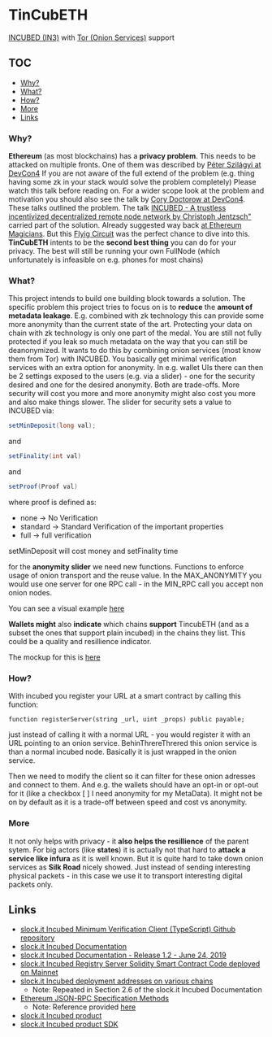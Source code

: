 # TinCubETH

[INCUBED (IN3)](https://download.slock.it/whitepaper_incubed_draft.pdf)
 with [Tor (Onion Services)](https://2019.www.torproject.org/docs/onion-services.html.en) support

## TOC

* [Why?](#why)
* [What?](#what)
* [How?](#how)
* [More](#more)
* [Links](#links)

### Why? <a id="why"></a>

**Ethereum** (as most blockchains) has a **privacy problem**. This needs to be attacked on multiple fronts. One of them was described by [Péter Szilágyi at DevCon4](https://www.youtube.com/watch?v=J1JenTo7oLE) If you are not aware of the full extend of the problem (e.g. thing having some zk in your stack would solve the problem completely) Please watch this talk before reading on.
For a wider scope look at the problem and motivation you should also see the talk by [Cory Doctorow at DevCon4](https://www.youtube.com/watch?v=JE4yoU6ssi8).
These talks outlined the problem. The talk [INCUBED - A trustless incentivized decentralized remote node network by Christoph Jentzsch"](https://www.youtube.com/watch?v=Ig42qQHHI1Q) carried part of the solution.
Already suggested way back [at Ethereum Magicians](https://ethereum-magicians.org/t/incubed-servers-as-onion-services/1798). But this [Flyig Circuit](https://flyingcircuit.com) was the perfect chance to dive into this.
**TinCubETH** intents to be the **second best thing** you can do for your privacy. The best will still be running your own FullNode (which unfortunately is infeasible on e.g. phones for most chains) 

### What? <a id="what"></a>

This project intends to build one building block towards a solution. The specific problem this project tries to focus on is to **reduce** the **amount of metadata leakage**. E.g. combined with zk technology this can provide some more anonymity than the current state of the art. Protecting your data on chain with zk technology is only one part of the medal. You are still not fully protected if you leak so much metadata on the way that you can still be deanonymized.
It wants to do this by combining onion services (most know them from Tor) with INCUBED. You basically get minimal verification services with an extra option for anonymity.
In e.g. wallet UIs there can then be 2 settings exposed to the users (e.g. via a slider) - one for the security desired and one for the desired anonymity. Both are trade-offs. More security will cost you more and more anonymity might also cost you more and also make things slower. The slider for security sets a value to INCUBED via:
```java
setMinDeposit(long val);
```

and

```java
setFinality(int val)
```

and 

```java
setProof(Proof val)
```

where proof is defined as:

* none -> No Verification
* standard -> Standard Verification of the important properties
* full -> full verification

setMinDeposit will cost money and setFinality time

for the **anonymity slider** we need new functions. Functions to enforce usage of onion transport and the reuse value. In the MAX_ANONYMITY you would use one server for one RPC call - in the MIN_RPC call you accept non onion nodes.

You can see a visual example [here](https://github.com/walleth/walleth/issues/390)

**Wallets might** also **indicate** which chains **support** TincubETH (and as a subset the ones that support plain incubed) in the chains they list. This could be a quality and resillience indicator.

The mockup for this is [here](https://github.com/walleth/walleth/issues/389)

### How? <a id="how"></a>

With incubed you register your URL at a smart contract by calling this function:

```solidity
function registerServer(string _url, uint _props) public payable;
```

just instead of calling it with a normal URL - you would register it with an URL pointing to an onion service. BehinThrereThrered this onion service is than a normal incubed node. Basically it is just wrapped in the onion service.

Then we need to modify the client so it can filter for these onion adresses and connect to them. And e.g. the wallets should have an opt-in or opt-out for it (like a checkbox [ ] I need anonymity for my MetaData). It might not be on by default as it is a trade-off between speed and cost vs anonymity.
 
### More <a id="more"></a>

It not only helps with privacy - it **also helps the resillience** of the parent sytem. For big actors (like **states**) it is actually not that hard to **attack a service like infura** as it is well known. But it is quite hard to take down onion services as **Silk Road** nicely showed. Just instead of sending interesting physical packets - in this case we use it to transport interesting digital packets only.

## Links <a id="links"></a>

* [slock.it Incubed Minimum Verification Client (TypeScript) Github repository](https://github.com/slockit/in3)
* [slock.it Incubed Documentation](https://github.com/slockit/in3#documentation)
* [slock.it Incubed Documentation - Release 1.2 - June 24, 2019](https://buildmedia.readthedocs.org/media/pdf/in3/stable/in3.pdf)
* [slock.it Incubed Registry Server Solidity Smart Contract Code deployed on Mainnet](https://etherscan.io/address/0x2736d225f85740f42d17987100dc8d58e9e16252#code)
* [slock.it Incubed deployment addresses on various chains](https://github.com/slockit/in3#chains)
  * Note: Repeated in Section 2.6 of the slock.it Incubed Documentation
* [Ethereum JSON-RPC Specification Methods](https://github.com/ethereum/wiki/wiki/JSON-RPC)
  * Note: Reference provided [here](https://github.com/slockit/in3/wiki/Ethereum-Verification-and-MerkleProof#incubed---verification)
* [slock.it Incubed product](https://slock.it/incubed/#products)
* [slock.it Incubed product SDK](https://slock.it/incubed-sdk/)
